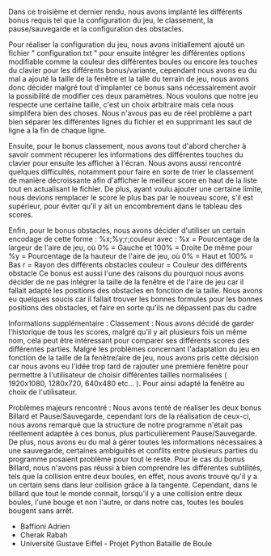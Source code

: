 Dans ce troisième et dernier rendu, nous avons implanté les différents bonus requis tel que la configuration du jeu, le classement, la pause/sauvegarde et la configuration des obstacles.

Pour réaliser la configuration du jeu, nous avons initiallement ajouté un fichier " configuration.txt " pour ensuite intégrer les différentes options modifiable comme la couleur des différentes boules ou encore les touches du clavier pour les différents bonus/variante, cependant nous avons eu du mal a ajouté la taille de la fenêtre et la talle du terrain de jeu, nous avons donc décider malgré tout d'implanter ce bonus sans nécessairement avoir la possibilité de modifier ces deux paramètres. Nous voulons que notre jeu respecte une certaine taille, c'est un choix arbitraire mais cela nous simplifera bien des choses. Nous n'avous pas eu de réel problème a part bien séparer les différentes lignes du fichier et en supprimant les saut de ligne a la fin de chaque ligne.

Ensuite, pour le bonus classement, nous avons tout d'abord chercher à savoir comment récuperer les informations des différentes touches du clavier pour ensuite les afficher à l'écran. Nous avons aussi rencontré quelques difficultés, notamment pour faire en sorte de trier le classement de manière décroissante afin d'afficher le meilleur score en haut de la liste tout en actualisant le fichier. De plus, ayant voulu ajouter une certaine limite, nous devions remplacer le score le plus bas par le nouveau score, s'il est supérieur, pour éviter qu'il y ait un encombrement dans le tableau des scores.

Enfin, pour le bonus obstacles, nous avons décider d'utiliser un certain encodage de cette forme : %x;%y;r;couleur 
avec : %x = Pourcentage de la largeur de l'aire de jeu, où 0% = Gauche et 100% = Droite
De même pour %y = Pourcentage de la hauteur de l'aire de jeu, où 0% = Haut et 100% = Bas
r = Rayon des différents obstacles
couleur = Couleur des différents obstacle
Ce bonus est aussi l'une des raisons du pourquoi nous avons décider de ne pas intégrer la taille de la fenêtre et de l'aire de jeu car il fallait adapté les positions des obstacles en fonction de la taille.
Nous avons eu quelques soucis car il fallait trouver les bonnes formules pour les bonnes positions des obstacles, et faire en sorte qu'ils ne dépassent pas du cadre

Informations supplémentaire : 
Classement : Nous avons décidé de garder l'historique de tous les scores, malgré qu'il y ait plusieurs fois un même nom, cela peut être intéressant pour comparer ses différents scores des différentes parties.
Malgré les problèmes concernant l'adaptation du jeu en fonction de la taille de la fenêtre/aire de jeu, nous avons pris cette décision car nous avons eu l'idée trop tard de rajouter une première fenêtre pour permettre à l'utilisateur de choisir différentes tailles normalisées ( 1920x1080, 1280x720, 640x480 etc... ). Pour ainsi adapté la fenêtre au choix de l'utilisateur.

Problèmes majeurs rencontré : 
Nous avons tenté de réaliser les deux bonus Billard et Pause/Sauvegarde, cependant lors de la réalisation de ceux-ci, nous avons remarqué que la structure de notre programme n'était pas réellement adaptée à ces bonus, plus particulièrement Pause/Sauvegarde. De plus, nous avons eu du mal à gérer toutes les informations nécessaires à une sauvegarde, certaines ambiguités et conflits entre plusieurs parties du programme posaient problème pour tout le reste. Pour le cas du bonus Billard, nous n'avons pas réussi à bien comprendre les différentes subtilités, tels que la collision entre deux boules, en effet, nous avons trouvé qu'il y a un certain sens dans leur collision grâce à la tangente. Cependant, dans le billard que tout le monde connait, lorsqu'il y a une collision entre deux boules, l'une bouge et non l'autre, or dans notre cas, toutes les boules bougent sans arrêt.

- Baffioni Adrien
- Cherak Rabah
- Université Gustave Eiffel - Projet Python Bataille de Boule

